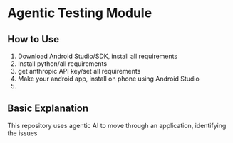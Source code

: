 # Agentic Testing Module

## How to Use
1. Download Android Studio/SDK, install all requirements
2. Install python/all requirements
3. get anthropic API key/set all requirements
4. Make your android app, install on phone using Android Studio
5. 



## Basic Explanation
This repository uses agentic AI to move through an 
application, identifying the issues 

